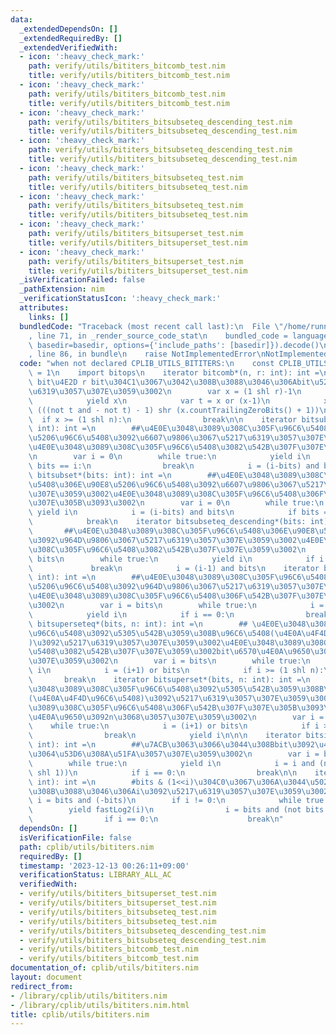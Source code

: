 ```yaml
---
data:
  _extendedDependsOn: []
  _extendedRequiredBy: []
  _extendedVerifiedWith:
  - icon: ':heavy_check_mark:'
    path: verify/utils/bititers_bitcomb_test.nim
    title: verify/utils/bititers_bitcomb_test.nim
  - icon: ':heavy_check_mark:'
    path: verify/utils/bititers_bitcomb_test.nim
    title: verify/utils/bititers_bitcomb_test.nim
  - icon: ':heavy_check_mark:'
    path: verify/utils/bititers_bitsubseteq_descending_test.nim
    title: verify/utils/bititers_bitsubseteq_descending_test.nim
  - icon: ':heavy_check_mark:'
    path: verify/utils/bititers_bitsubseteq_descending_test.nim
    title: verify/utils/bititers_bitsubseteq_descending_test.nim
  - icon: ':heavy_check_mark:'
    path: verify/utils/bititers_bitsubseteq_test.nim
    title: verify/utils/bititers_bitsubseteq_test.nim
  - icon: ':heavy_check_mark:'
    path: verify/utils/bititers_bitsubseteq_test.nim
    title: verify/utils/bititers_bitsubseteq_test.nim
  - icon: ':heavy_check_mark:'
    path: verify/utils/bititers_bitsuperset_test.nim
    title: verify/utils/bititers_bitsuperset_test.nim
  - icon: ':heavy_check_mark:'
    path: verify/utils/bititers_bitsuperset_test.nim
    title: verify/utils/bititers_bitsuperset_test.nim
  _isVerificationFailed: false
  _pathExtension: nim
  _verificationStatusIcon: ':heavy_check_mark:'
  attributes:
    links: []
  bundledCode: "Traceback (most recent call last):\n  File \"/home/runner/.local/lib/python3.10/site-packages/onlinejudge_verify/documentation/build.py\"\
    , line 71, in _render_source_code_stat\n    bundled_code = language.bundle(stat.path,\
    \ basedir=basedir, options={'include_paths': [basedir]}).decode()\n  File \"/home/runner/.local/lib/python3.10/site-packages/onlinejudge_verify/languages/nim.py\"\
    , line 86, in bundle\n    raise NotImplementedError\nNotImplementedError\n"
  code: "when not declared CPLIB_UTILS_BITITERS:\n    const CPLIB_UTILS_BITITERS*\
    \ = 1\n    import bitops\n    iterator bitcomb*(n, r: int): int =\n        ##n\
    \ bit\u4E2D r bit\u304C1\u3067\u3042\u308B\u3088\u3046\u306Abit\u5217\u3092\u5217\
    \u6319\u3057\u307E\u3059\u3002\n        var x = (1 shl r)-1\n        while true:\n\
    \            yield x\n            var t = x or (x-1)\n            x = (t+1) or\
    \ (((not t and - not t) - 1) shr (x.countTrailingZeroBits() + 1))\n          \
    \  if x >= (1 shl n):\n                break\n\n    iterator bitsubseteq*(bits:\
    \ int): int =\n        ##\u4E0E\u3048\u3089\u308C\u305F\u96C6\u5408\u306E\u90E8\
    \u5206\u96C6\u5408\u3092\u6607\u9806\u3067\u5217\u6319\u3057\u307E\u3059\u3002\
    \u4E0E\u3048\u3089\u308C\u305F\u96C6\u5408\u3082\u542B\u307F\u307E\u3059\u3002\
    \n        var i = 0\n        while true:\n            yield i\n            if\
    \ bits == i:\n                break\n            i = (i-bits) and bits\n    iterator\
    \ bitsubset*(bits: int): int =\n        ##\u4E0E\u3048\u3089\u308C\u305F\u96C6\
    \u5408\u306E\u90E8\u5206\u96C6\u5408\u3092\u6607\u9806\u3067\u5217\u6319\u3057\
    \u307E\u3059\u3002\u4E0E\u3048\u3089\u308C\u305F\u96C6\u5408\u306F\u542B\u307F\
    \u307E\u305B\u3093\u3002\n        var i = 0\n        while true:\n           \
    \ yield i\n            i = (i-bits) and bits\n            if bits == i:\n    \
    \            break\n    iterator bitsubseteq_descending*(bits: int): int =\n \
    \       ##\u4E0E\u3048\u3089\u308C\u305F\u96C6\u5408\u306E\u90E8\u5206\u96C6\u5408\
    \u3092\u964D\u9806\u3067\u5217\u6319\u3057\u307E\u3059\u3002\u4E0E\u3048\u3089\
    \u308C\u305F\u96C6\u5408\u3082\u542B\u307F\u307E\u3059\u3002\n        var i =\
    \ bits\n        while true:\n            yield i\n            if i == 0:\n   \
    \             break\n            i = (i-1) and bits\n    iterator bitsubset_descending*(bits:\
    \ int): int =\n        ##\u4E0E\u3048\u3089\u308C\u305F\u96C6\u5408\u306E\u90E8\
    \u5206\u96C6\u5408\u3092\u964D\u9806\u3067\u5217\u6319\u3057\u307E\u3059\u3002\
    \u4E0E\u3048\u3089\u308C\u305F\u96C6\u5408\u306F\u542B\u307F\u307E\u305B\u3093\
    \u3002\n        var i = bits\n        while true:\n            i = (i-1) and bits\n\
    \            yield i\n            if i == 0:\n                break\n\n\n    iterator\
    \ bitsuperseteq*(bits, n: int): int =\n        ## \u4E0E\u3048\u3089\u308C\u305F\
    \u96C6\u5408\u3092\u5305\u542B\u3059\u308B\u96C6\u5408(\u4E0A\u4F4D\u96C6\u5408\
    )\u3092\u5217\u6319\u3057\u307E\u3059\u3002\u4E0E\u3048\u3089\u308C\u305F\u96C6\
    \u5408\u3082\u542B\u307F\u307E\u3059\u3002bit\u6570\u4E0A\u9650\u3092n\u3068\u3057\
    \u307E\u3059\u3002\n        var i = bits\n        while true:\n            yield\
    \ i\n            i = (i+1) or bits\n            if i >= (1 shl n):\n         \
    \       break\n    iterator bitsuperset*(bits, n: int): int =\n        ## \u4E0E\
    \u3048\u3089\u308C\u305F\u96C6\u5408\u3092\u5305\u542B\u3059\u308B\u96C6\u5408\
    (\u4E0A\u4F4D\u96C6\u5408)\u3092\u5217\u6319\u3057\u307E\u3059\u3002\u4E0E\u3048\
    \u3089\u308C\u305F\u96C6\u5408\u306F\u542B\u307F\u307E\u305B\u3093\u3002bit\u6570\
    \u4E0A\u9650\u3092n\u3068\u3057\u307E\u3059\u3002\n        var i = bits\n    \
    \    while true:\n            i = (i+1) or bits\n            if i >= (1 shl n):\n\
    \                break\n            yield i\n\n\n    iterator bitsingleton*(bits:\
    \ int): int =\n        ##\u7ACB\u3063\u3066\u3044\u308Bbit\u3092\u4E00\u3064\u305A\
    \u3064\u53D6\u308A\u51FA\u3057\u307E\u3059\u3002\n        var i = bits and (-bits)\n\
    \        while true:\n            yield i\n            i = i and (not bits + (i\
    \ shl 1))\n            if i == 0:\n                break\n\n    iterator standingbits*(bits:\
    \ int): int =\n        #bits & (1<<i)\u304C0\u3067\u306A\u3044\u5024\u306B\u306A\
    \u308B\u3088\u3046\u306Ai\u3092\u5217\u6319\u3057\u307E\u3059\u3002\n        var\
    \ i = bits and (-bits)\n        if i != 0:\n            while true:\n        \
    \        yield fastLog2(i)\n                i = bits and (not bits + (i shl 1))\n\
    \                if i == 0:\n                    break\n"
  dependsOn: []
  isVerificationFile: false
  path: cplib/utils/bititers.nim
  requiredBy: []
  timestamp: '2023-12-13 00:26:11+09:00'
  verificationStatus: LIBRARY_ALL_AC
  verifiedWith:
  - verify/utils/bititers_bitsuperset_test.nim
  - verify/utils/bititers_bitsuperset_test.nim
  - verify/utils/bititers_bitsubseteq_test.nim
  - verify/utils/bititers_bitsubseteq_test.nim
  - verify/utils/bititers_bitsubseteq_descending_test.nim
  - verify/utils/bititers_bitsubseteq_descending_test.nim
  - verify/utils/bititers_bitcomb_test.nim
  - verify/utils/bititers_bitcomb_test.nim
documentation_of: cplib/utils/bititers.nim
layout: document
redirect_from:
- /library/cplib/utils/bititers.nim
- /library/cplib/utils/bititers.nim.html
title: cplib/utils/bititers.nim
---
```

